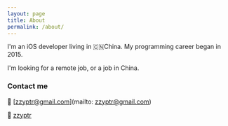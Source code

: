 ```yaml
---
layout: page
title: About
permalink: /about/
---
```


I'm an iOS developer living in 🇨🇳China. My programming career began in 2015.

I'm looking for a remote job, or a job in China. 



### Contact me

📮 [zzyptr@gmail.com](mailto: zzyptr@gmail.com)

🚁 [zzyptr](https://t.me/zzyptr)

